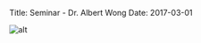 Title: Seminar - Dr. Albert Wong
Date: 2017-03-01

![alt]({filename}/posters/2017/seminar-albert-wong.jpg)
